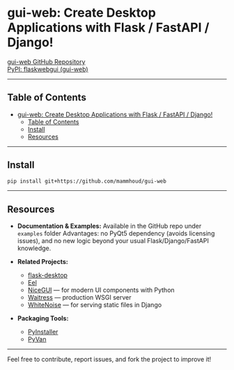 # gui-web: Create Desktop Applications with Flask / FastAPI / Django!

[gui-web GitHub Repository](https://github.com/mammhoud/gui-web/tree/main)  
[PyPI: flaskwebgui (gui-web)](https://pypi.org/project/flaskwebgui/)

---

## Table of Contents

- [gui-web: Create Desktop Applications with Flask / FastAPI / Django!](#gui-web-create-desktop-applications-with-flask--fastapi--django)
  - [Table of Contents](#table-of-contents)
  - [Install](#install)
  - [Resources](#resources)

---

## Install

```bash
pip install git+https://github.com/mammhoud/gui-web
````


---

## Resources

* **Documentation & Examples:** Available in the GitHub repo under `examples` folder
Advantages: no PyQt5 dependency (avoids licensing issues), and no new logic beyond your usual Flask/Django/FastAPI knowledge.

* **Related Projects:**

  * [flask-desktop](https://github.com/Widdershin/flask-desktop)
  * [Eel](https://github.com/ChrisKnott/Eel)
  * [NiceGUI](https://nicegui.io/) — for modern UI components with Python
  * [Waitress](https://docs.pylonsproject.org/projects/waitress/en/stable/) — production WSGI server
  * [WhiteNoise](http://whitenoise.evans.io/en/stable/) — for serving static files in Django

* **Packaging Tools:**
  * [PyInstaller](https://www.pyinstaller.org/)
  * [PyVan](https://github.com/mammhoud/pyvan)

---

Feel free to contribute, report issues, and fork the project to improve it!
